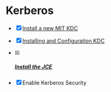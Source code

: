 # Kerberos



- [x] [Install a new MIT KDC](Install_MIT_KDC.md)

- [x] [Installing and Configuration KDC](Installing_and_Configuration_KDC.md)

- [x] ##### [Install the JCE](Install_JCE.md)

- [x] Enable Kerberos Security


